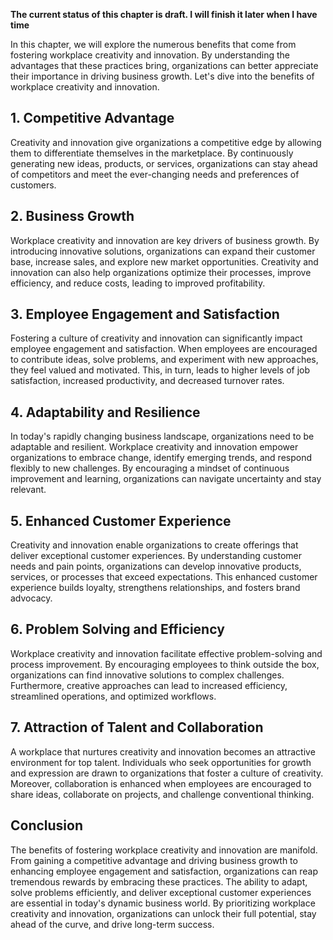**The current status of this chapter is draft. I will finish it later when I have time**

In this chapter, we will explore the numerous benefits that come from fostering workplace creativity and innovation. By understanding the advantages that these practices bring, organizations can better appreciate their importance in driving business growth. Let's dive into the benefits of workplace creativity and innovation.

**1. Competitive Advantage**
----------------------------

Creativity and innovation give organizations a competitive edge by allowing them to differentiate themselves in the marketplace. By continuously generating new ideas, products, or services, organizations can stay ahead of competitors and meet the ever-changing needs and preferences of customers.

**2. Business Growth**
----------------------

Workplace creativity and innovation are key drivers of business growth. By introducing innovative solutions, organizations can expand their customer base, increase sales, and explore new market opportunities. Creativity and innovation can also help organizations optimize their processes, improve efficiency, and reduce costs, leading to improved profitability.

**3. Employee Engagement and Satisfaction**
-------------------------------------------

Fostering a culture of creativity and innovation can significantly impact employee engagement and satisfaction. When employees are encouraged to contribute ideas, solve problems, and experiment with new approaches, they feel valued and motivated. This, in turn, leads to higher levels of job satisfaction, increased productivity, and decreased turnover rates.

**4. Adaptability and Resilience**
----------------------------------

In today's rapidly changing business landscape, organizations need to be adaptable and resilient. Workplace creativity and innovation empower organizations to embrace change, identify emerging trends, and respond flexibly to new challenges. By encouraging a mindset of continuous improvement and learning, organizations can navigate uncertainty and stay relevant.

**5. Enhanced Customer Experience**
-----------------------------------

Creativity and innovation enable organizations to create offerings that deliver exceptional customer experiences. By understanding customer needs and pain points, organizations can develop innovative products, services, or processes that exceed expectations. This enhanced customer experience builds loyalty, strengthens relationships, and fosters brand advocacy.

**6. Problem Solving and Efficiency**
-------------------------------------

Workplace creativity and innovation facilitate effective problem-solving and process improvement. By encouraging employees to think outside the box, organizations can find innovative solutions to complex challenges. Furthermore, creative approaches can lead to increased efficiency, streamlined operations, and optimized workflows.

**7. Attraction of Talent and Collaboration**
---------------------------------------------

A workplace that nurtures creativity and innovation becomes an attractive environment for top talent. Individuals who seek opportunities for growth and expression are drawn to organizations that foster a culture of creativity. Moreover, collaboration is enhanced when employees are encouraged to share ideas, collaborate on projects, and challenge conventional thinking.

**Conclusion**
--------------

The benefits of fostering workplace creativity and innovation are manifold. From gaining a competitive advantage and driving business growth to enhancing employee engagement and satisfaction, organizations can reap tremendous rewards by embracing these practices. The ability to adapt, solve problems efficiently, and deliver exceptional customer experiences are essential in today's dynamic business world. By prioritizing workplace creativity and innovation, organizations can unlock their full potential, stay ahead of the curve, and drive long-term success.
